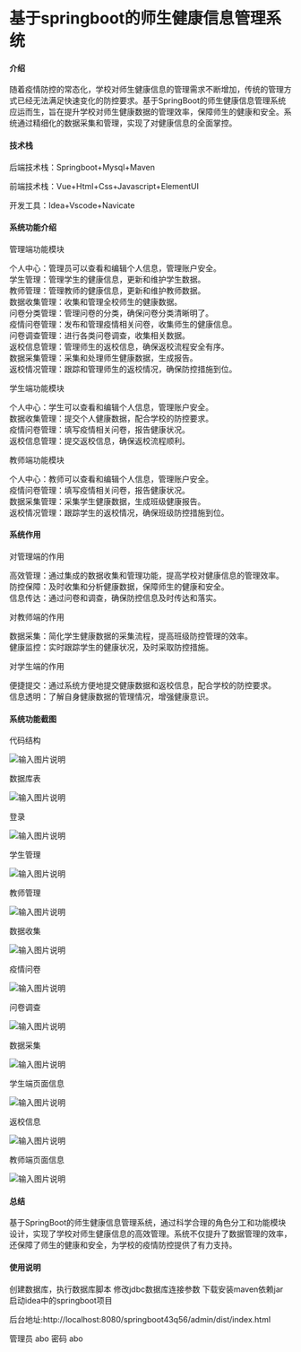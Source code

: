 # 基于springboot的师生健康信息管理系统

#### 介绍

随着疫情防控的常态化，学校对师生健康信息的管理需求不断增加，传统的管理方式已经无法满足快速变化的防控要求。基于SpringBoot的师生健康信息管理系统应运而生，旨在提升学校对师生健康数据的管理效率，保障师生的健康和安全。系统通过精细化的数据采集和管理，实现了对健康信息的全面掌控。

#### 技术栈

后端技术栈：Springboot+Mysql+Maven

前端技术栈：Vue+Html+Css+Javascript+ElementUI

开发工具：Idea+Vscode+Navicate

#### 系统功能介绍

管理端功能模块

个人中心：管理员可以查看和编辑个人信息，管理账户安全。  
学生管理：管理学生的健康信息，更新和维护学生数据。  
教师管理：管理教师的健康信息，更新和维护教师数据。  
数据收集管理：收集和管理全校师生的健康数据。  
问卷分类管理：管理问卷的分类，确保问卷分类清晰明了。  
疫情问卷管理：发布和管理疫情相关问卷，收集师生的健康信息。  
问卷调查管理：进行各类问卷调查，收集相关数据。  
返校信息管理：管理师生的返校信息，确保返校流程安全有序。  
数据采集管理：采集和处理师生健康数据，生成报告。  
返校情况管理：跟踪和管理师生的返校情况，确保防控措施到位。  

学生端功能模块  

个人中心：学生可以查看和编辑个人信息，管理账户安全。  
数据收集管理：提交个人健康数据，配合学校的防控要求。  
疫情问卷管理：填写疫情相关问卷，报告健康状况。  
返校信息管理：提交返校信息，确保返校流程顺利。  

教师端功能模块

个人中心：教师可以查看和编辑个人信息，管理账户安全。  
疫情问卷管理：填写疫情相关问卷，报告健康状况。  
数据采集管理：采集学生健康数据，生成班级健康报告。  
返校情况管理：跟踪学生的返校情况，确保班级防控措施到位。  

#### 系统作用

对管理端的作用

高效管理：通过集成的数据收集和管理功能，提高学校对健康信息的管理效率。  
防控保障：及时收集和分析健康数据，保障师生的健康和安全。  
信息传达：通过问卷和调查，确保防控信息及时传达和落实。  

对教师端的作用

数据采集：简化学生健康数据的采集流程，提高班级防控管理的效率。  
健康监控：实时跟踪学生的健康状况，及时采取防控措施。  

对学生端的作用

便捷提交：通过系统方便地提交健康数据和返校信息，配合学校的防控要求。  
信息透明：了解自身健康数据的管理情况，增强健康意识。  

#### 系统功能截图

代码结构

![输入图片说明](images/0d5ce4e9c06e78f560df534f62d1c97.png)

数据库表

![输入图片说明](images/2ba9967f516f2059a85400d694da94e.png)

登录

![输入图片说明](images/a8b640b835c514ef55b0910b05a2950.png)

学生管理

![输入图片说明](images/19eb9b5e7ea98804ed16d88a87fc998.png)

教师管理

![输入图片说明](images/3953ffd57d3c0223ef26b06ff687dee.png)

数据收集

![输入图片说明](images/96e7716cccde9c1a0347e30e0841bd1.png)

疫情问卷

![输入图片说明](images/de5a990e5b0916ec4130c5e0e8b4547.png)

问卷调查

![输入图片说明](images/1f97da24559f890f0fdc3856280c72b.png)

数据采集

![输入图片说明](images/521eca0b442a4c51dce1b1370e6e204.png)

学生端页面信息

![输入图片说明](images/3349fd0748b9954666f8e5ccad31197.png)

返校信息

![输入图片说明](images/5096817776558005d7d013921208123.png)

教师端页面信息

![输入图片说明](images/f5b6ab67bb6c92a1307c1d07cdfdc75.png)

#### 总结

基于SpringBoot的师生健康信息管理系统，通过科学合理的角色分工和功能模块设计，实现了学校对师生健康信息的高效管理。系统不仅提升了数据管理的效率，还保障了师生的健康和安全，为学校的疫情防控提供了有力支持。

#### 使用说明

创建数据库，执行数据库脚本 修改jdbc数据库连接参数 下载安装maven依赖jar 启动idea中的springboot项目


后台地址:http://localhost:8080/springboot43q56/admin/dist/index.html

管理员  abo 密码 abo

